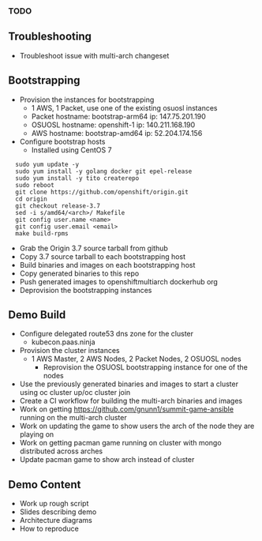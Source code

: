 ### TODO

## Troubleshooting
- Troubleshoot issue with multi-arch changeset

## Bootstrapping
- Provision the instances for bootstrapping
  - 1 AWS, 1 Packet, use one of the existing osuosl instances
  - Packet hostname: bootstrap-arm64 ip: 147.75.201.190
  - OSUOSL hostname: openshift-1 ip: 140.211.168.190
  - AWS hostname: bootstrap-amd64 ip: 52.204.174.156
- Configure bootstrap hosts
  - Installed using CentOS 7
```
  sudo yum update -y
  sudo yum install -y golang docker git epel-release
  sudo yum install -y tito createrepo
  sudo reboot
  git clone https://github.com/openshift/origin.git
  cd origin
  git checkout release-3.7
  sed -i s/amd64/<arch>/ Makefile
  git config user.name <name>
  git config user.email <email>
  make build-rpms
```


- Grab the Origin 3.7 source tarball from github
- Copy 3.7 source tarball to each bootstrapping host
- Build binaries and images on each bootstrapping host
- Copy generated binaries to this repo
- Push generated images to openshiftmultiarch dockerhub org
- Deprovision the bootstrapping instances

## Demo Build
- Configure delegated route53 dns zone for the cluster
  - kubecon.paas.ninja
- Provision the cluster instances
  - 1 AWS Master, 2 AWS Nodes, 2 Packet Nodes, 2 OSUOSL nodes
    - Reprovision the OSUOSL bootstrapping instance for one of the nodes
- Use the previously generated binaries and images to start a cluster using oc cluster up/oc cluster join
- Create a CI workflow for building the multi-arch binaries and images
- Work on getting https://github.com/gnunn1/summit-game-ansible running on the multi-arch cluster
- Work on updating the game to show users the arch of the node they are playing on
- Work on getting pacman game running on cluster with mongo distributed across arches
- Update pacman game to show arch instead of cluster

## Demo Content
- Work up rough script
- Slides describing demo
- Architecture diagrams
- How to reproduce
